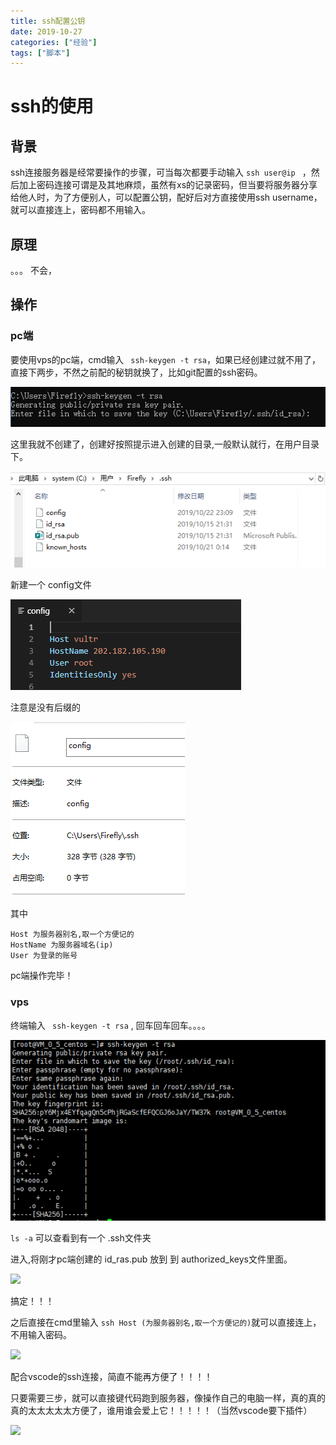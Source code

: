 ```yaml
---
title: ssh配置公钥
date: 2019-10-27
categories: ["经验"]
tags: ["脚本"]
---
```






# ssh的使用

## 背景

ssh连接服务器是经常要操作的步骤，可当每次都要手动输入 ```ssh user@ip ``` ，然后加上密码连接可谓是及其地麻烦，虽然有xs的记录密码，但当要将服务器分享给他人时，为了方便别人，可以配置公钥，配好后对方直接使用ssh username，就可以直接连上，密码都不用输入。

## 原理
<!-- more -->
。。。 不会，

## 操作

### pc端

要使用vps的pc端，cmd输入    ``` ssh-keygen -t rsa```，如果已经创建过就不用了，直接下两步，不然之前配的秘钥就换了，比如git配置的ssh密码。

![](https://raw.githubusercontent.com/Fierygit/picbed/master/ssh1.jpg)

这里我就不创建了，创建好按照提示进入创建的目录,一般默认就行，在用户目录下。

![](https://raw.githubusercontent.com/Fierygit/picbed/master/ssh2.jpg)

新建一个 config文件

![](https://raw.githubusercontent.com/Fierygit/picbed/master/ssh3.jpg)

注意是没有后缀的

![](https://raw.githubusercontent.com/Fierygit/picbed/master/ssh4.jpg)

其中

```
Host 为服务器别名,取一个方便记的
HostName 为服务器域名(ip)
User 为登录的账号
```

pc端操作完毕！

### vps

终端输入    ``` ssh-keygen -t rsa```   , 回车回车回车。。。。

![](https://raw.githubusercontent.com/Fierygit/picbed/master/sshshiyong.jpg)

```ls -a``` 可以查看到有一个 .ssh文件夹

进入,将刚才pc端创建的  id_ras.pub 放到 到 authorized_keys文件里面。

![](https://raw.githubusercontent.com/Fierygit/picbed/master/ssh5.jpg)

搞定！！！ 

之后直接在cmd里输入 ``` ssh Host (为服务器别名,取一个方便记的) ```就可以直接连上，不用输入密码。

![](https://raw.githubusercontent.com/Fierygit/picbed/master/ssh6.jpg)



配合vscode的ssh连接，简直不能再方便了！！！！

只要需要三步，就可以直接键代码跑到服务器，像操作自己的电脑一样，真的真的真的太太太太太方便了，谁用谁会爱上它！！！！！（当然vscode要下插件）

![](https://raw.githubusercontent.com/Fierygit/picbed/master/ssh7.jpg)
